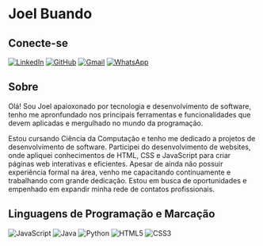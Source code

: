 # Joel Buando

## Conecte-se
[![LinkedIn](https://img.shields.io/badge/LinkedIn-fff?style=for-the-badge&logo=linkedin&logoColor=white)](https:)
[![GitHub](https://img.shields.io/badge/GitHub-fff?style=for-the-badge&logo=github&logoColor=white)](https://github.com/joel-paulo-buando)
[![Gmail](https://img.shields.io/badge/Gmail-fff?style=for-the-badge&logo=gmail&logoColor=red)](mailto:joelbuando@gmail.com)
[![WhatsApp](https://img.shields.io/badge/WhatsApp-fff?style=for-the-badge&logo=whatsapp&logoColor=white)](https://wa.me/55+11+977749684)
## Sobre
Olá! Sou Joel apaioxonado por tecnologia e desenvolvimento de software, tenho me apronfundado nos principais ferramentas e funcionalidades que devem aplicadas e mergulhado no mundo da programação.

Estou cursando Ciência da Computação e tenho me dedicado a projetos de desenvolvimento de software. Participei do desenvolvimento de websites, onde apliquei conhecimentos de HTML, CSS e JavaScript para criar páginas web interativas e eficientes. Apesar de ainda não possuir experiência formal na área, venho me capacitando continuamente e trabalhando com grande dedicação. Estou em busca de oportunidades e empenhado em expandir minha rede de contatos profissionais.

## Linguagens de Programação e Marcação
![JavaScript](https://img.shields.io/badge/JavaScript-%23ED8?style=for-the-badge&logo=javascript&logoColor=black)
![Java](https://img.shields.io/badge/java-%23ED8.svg?style=for-the-badge&logo=openjdk&logoColor=black)
![Python](https://img.shields.io/badge/python-%23ED8?style=for-the-badge&logo=python&logoColor=black)
![HTML5](https://img.shields.io/badge/HTML5-%23ED8?style=for-the-badge&logo=html5&logoColor=black)
![CSS3](https://img.shields.io/badge/CSS3-%23ED8?style=for-the-badge&logo=css3&logoColor=black)

